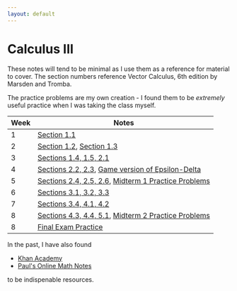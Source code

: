 ```yaml
---
layout: default
---
```


# Calculus III

These notes will tend to be minimal as I use them as a reference for material to cover.
The section numbers reference Vector Calculus, 6th edition by Marsden and Tromba.

The practice problems are my own creation - I found them to be *extremely* useful practice when I was taking the class myself.


| Week | Notes  |
|------|----|
| 1    |  [Section 1.1](assets/calc/Ch1-1.pdf)  |
| 2    |  [Section 1.2](assets/calc/Ch1-2.pdf), [Section 1.3](assets/calc/Ch1-3.pdf) |
| 3    |  [Sections 1.4, 1.5, 2.1](assets/calc/section3.pdf)  |
| 4    |  [Sections 2.2, 2.3](assets/calc/section4.pdf), [Game version of Epsilon-Delta](https://cs.stanford.edu/people/slingamn/limits.pdf)  |
| 5    |  [Sections 2.4, 2.5, 2.6](assets/calc/section5.pdf), [Midterm 1 Practice Problems](assets/calc/mt1_practice.pdf) |
| 6    |  [Sections 3.1, 3.2, 3.3](assets/calc/section6.pdf)  |
| 7    |  [Sections 3.4, 4.1, 4.2](assets/calc/section7.pdf)  |
| 8    |  [Sections 4.3, 4.4, 5.1](assets/calc/section8.pdf), [Midterm 2 Practice Problems](assets/calc/mt2_practice.pdf)  |
| 8    |  [Final Exam Practice](assets/calc/final_practice.pdf)  |


In the past, I have also found
* [Khan Academy](https://www.khanacademy.org/)
* [Paul's Online Math Notes](http://tutorial.math.lamar.edu/Classes/CalcIII/CalcIII.aspx)

to be indispenable resources.
